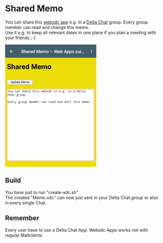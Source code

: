 # Shared Memo

You can share this [webxdc app](https://github.com/webxdc) e.g. in a [Delta Chat](https://github.com/deltachat/) group.
Every group member can read and change this memo.
<br>
Use it e.g. to keep all relevant dates in one place if you plan a meeting with your friends ;-)

<img alt="Screenshot" src="docs/images/Memo_Screenshot.png" width="298" />

## Build

You have just to run "create-xdc.sh"
<br>
The created "Memo.xdc" can now just sent in your Delta Chat group or also in every single Chat.

## Remember
Every user have to use a Delta Chat App. Webxdc Apps works not with regular Mailclients
